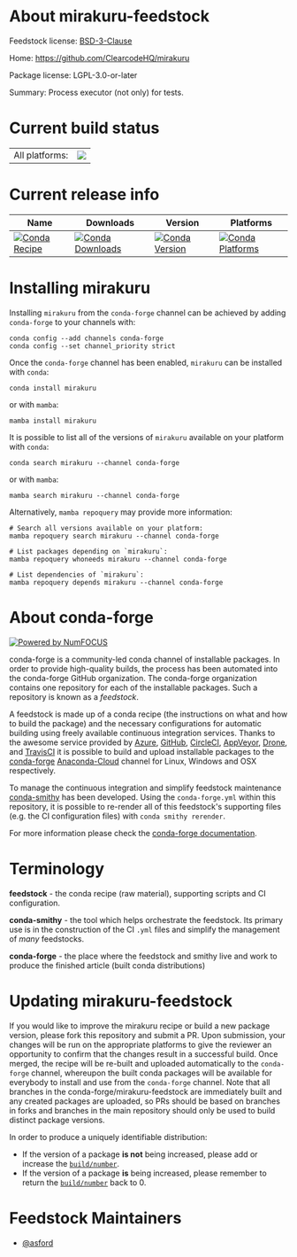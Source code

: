 About mirakuru-feedstock
========================

Feedstock license: [BSD-3-Clause](https://github.com/conda-forge/mirakuru-feedstock/blob/main/LICENSE.txt)

Home: https://github.com/ClearcodeHQ/mirakuru

Package license: LGPL-3.0-or-later

Summary: Process executor (not only) for tests.

Current build status
====================


<table><tr><td>All platforms:</td>
    <td>
      <a href="https://dev.azure.com/conda-forge/feedstock-builds/_build/latest?definitionId=17465&branchName=main">
        <img src="https://dev.azure.com/conda-forge/feedstock-builds/_apis/build/status/mirakuru-feedstock?branchName=main">
      </a>
    </td>
  </tr>
</table>

Current release info
====================

| Name | Downloads | Version | Platforms |
| --- | --- | --- | --- |
| [![Conda Recipe](https://img.shields.io/badge/recipe-mirakuru-green.svg)](https://anaconda.org/conda-forge/mirakuru) | [![Conda Downloads](https://img.shields.io/conda/dn/conda-forge/mirakuru.svg)](https://anaconda.org/conda-forge/mirakuru) | [![Conda Version](https://img.shields.io/conda/vn/conda-forge/mirakuru.svg)](https://anaconda.org/conda-forge/mirakuru) | [![Conda Platforms](https://img.shields.io/conda/pn/conda-forge/mirakuru.svg)](https://anaconda.org/conda-forge/mirakuru) |

Installing mirakuru
===================

Installing `mirakuru` from the `conda-forge` channel can be achieved by adding `conda-forge` to your channels with:

```
conda config --add channels conda-forge
conda config --set channel_priority strict
```

Once the `conda-forge` channel has been enabled, `mirakuru` can be installed with `conda`:

```
conda install mirakuru
```

or with `mamba`:

```
mamba install mirakuru
```

It is possible to list all of the versions of `mirakuru` available on your platform with `conda`:

```
conda search mirakuru --channel conda-forge
```

or with `mamba`:

```
mamba search mirakuru --channel conda-forge
```

Alternatively, `mamba repoquery` may provide more information:

```
# Search all versions available on your platform:
mamba repoquery search mirakuru --channel conda-forge

# List packages depending on `mirakuru`:
mamba repoquery whoneeds mirakuru --channel conda-forge

# List dependencies of `mirakuru`:
mamba repoquery depends mirakuru --channel conda-forge
```


About conda-forge
=================

[![Powered by
NumFOCUS](https://img.shields.io/badge/powered%20by-NumFOCUS-orange.svg?style=flat&colorA=E1523D&colorB=007D8A)](https://numfocus.org)

conda-forge is a community-led conda channel of installable packages.
In order to provide high-quality builds, the process has been automated into the
conda-forge GitHub organization. The conda-forge organization contains one repository
for each of the installable packages. Such a repository is known as a *feedstock*.

A feedstock is made up of a conda recipe (the instructions on what and how to build
the package) and the necessary configurations for automatic building using freely
available continuous integration services. Thanks to the awesome service provided by
[Azure](https://azure.microsoft.com/en-us/services/devops/), [GitHub](https://github.com/),
[CircleCI](https://circleci.com/), [AppVeyor](https://www.appveyor.com/),
[Drone](https://cloud.drone.io/welcome), and [TravisCI](https://travis-ci.com/)
it is possible to build and upload installable packages to the
[conda-forge](https://anaconda.org/conda-forge) [Anaconda-Cloud](https://anaconda.org/)
channel for Linux, Windows and OSX respectively.

To manage the continuous integration and simplify feedstock maintenance
[conda-smithy](https://github.com/conda-forge/conda-smithy) has been developed.
Using the ``conda-forge.yml`` within this repository, it is possible to re-render all of
this feedstock's supporting files (e.g. the CI configuration files) with ``conda smithy rerender``.

For more information please check the [conda-forge documentation](https://conda-forge.org/docs/).

Terminology
===========

**feedstock** - the conda recipe (raw material), supporting scripts and CI configuration.

**conda-smithy** - the tool which helps orchestrate the feedstock.
                   Its primary use is in the construction of the CI ``.yml`` files
                   and simplify the management of *many* feedstocks.

**conda-forge** - the place where the feedstock and smithy live and work to
                  produce the finished article (built conda distributions)


Updating mirakuru-feedstock
===========================

If you would like to improve the mirakuru recipe or build a new
package version, please fork this repository and submit a PR. Upon submission,
your changes will be run on the appropriate platforms to give the reviewer an
opportunity to confirm that the changes result in a successful build. Once
merged, the recipe will be re-built and uploaded automatically to the
`conda-forge` channel, whereupon the built conda packages will be available for
everybody to install and use from the `conda-forge` channel.
Note that all branches in the conda-forge/mirakuru-feedstock are
immediately built and any created packages are uploaded, so PRs should be based
on branches in forks and branches in the main repository should only be used to
build distinct package versions.

In order to produce a uniquely identifiable distribution:
 * If the version of a package **is not** being increased, please add or increase
   the [``build/number``](https://docs.conda.io/projects/conda-build/en/latest/resources/define-metadata.html#build-number-and-string).
 * If the version of a package **is** being increased, please remember to return
   the [``build/number``](https://docs.conda.io/projects/conda-build/en/latest/resources/define-metadata.html#build-number-and-string)
   back to 0.

Feedstock Maintainers
=====================

* [@asford](https://github.com/asford/)

